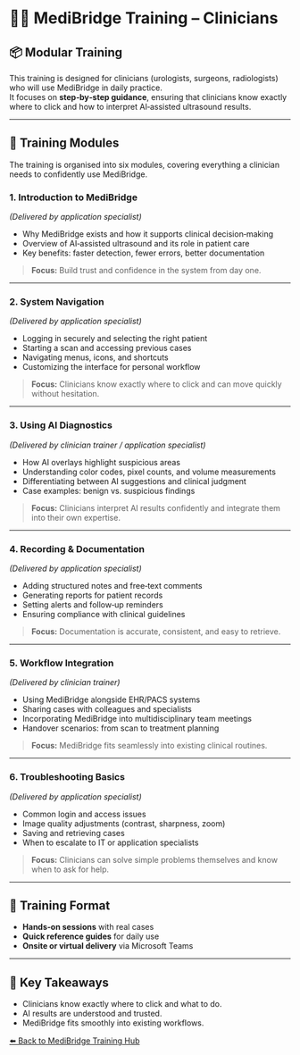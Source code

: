 # 👩‍⚕️ MediBridge Training – Clinicians

## 📦 Modular Training
This training is designed for clinicians (urologists, surgeons, radiologists) who will use MediBridge in daily practice.  
It focuses on **step‑by‑step guidance**, ensuring that clinicians know exactly where to click and how to interpret AI‑assisted ultrasound results.

---

## 🧩 Training Modules
The training is organised into six modules, covering everything a clinician needs to confidently use MediBridge.

### 1. Introduction to MediBridge  
*(Delivered by application specialist)*  
- Why MediBridge exists and how it supports clinical decision‑making  
- Overview of AI‑assisted ultrasound and its role in patient care  
- Key benefits: faster detection, fewer errors, better documentation  
> **Focus:** Build trust and confidence in the system from day one.  

---

### 2. System Navigation  
*(Delivered by application specialist)*  
- Logging in securely and selecting the right patient  
- Starting a scan and accessing previous cases  
- Navigating menus, icons, and shortcuts  
- Customizing the interface for personal workflow  
> **Focus:** Clinicians know exactly where to click and can move quickly without hesitation.  

---

### 3. Using AI Diagnostics  
*(Delivered by clinician trainer / application specialist)*  
- How AI overlays highlight suspicious areas  
- Understanding color codes, pixel counts, and volume measurements  
- Differentiating between AI suggestions and clinical judgment  
- Case examples: benign vs. suspicious findings  
> **Focus:** Clinicians interpret AI results confidently and integrate them into their own expertise.  

---

### 4. Recording & Documentation  
*(Delivered by application specialist)*  
- Adding structured notes and free‑text comments  
- Generating reports for patient records  
- Setting alerts and follow‑up reminders  
- Ensuring compliance with clinical guidelines  
> **Focus:** Documentation is accurate, consistent, and easy to retrieve.  

---

### 5. Workflow Integration  
*(Delivered by clinician trainer)*  
- Using MediBridge alongside EHR/PACS systems  
- Sharing cases with colleagues and specialists  
- Incorporating MediBridge into multidisciplinary team meetings  
- Handover scenarios: from scan to treatment planning  
> **Focus:** MediBridge fits seamlessly into existing clinical routines.  

---

### 6. Troubleshooting Basics  
*(Delivered by application specialist)*  
- Common login and access issues  
- Image quality adjustments (contrast, sharpness, zoom)  
- Saving and retrieving cases  
- When to escalate to IT or application specialists  
> **Focus:** Clinicians can solve simple problems themselves and know when to ask for help.  

---

## 🔄 Training Format
- **Hands‑on sessions** with real cases  
- **Quick reference guides** for daily use  
- **Onsite or virtual delivery** via Microsoft Teams  

---

## 🎯 Key Takeaways
- Clinicians know exactly where to click and what to do.  
- AI results are understood and trusted.  
- MediBridge fits smoothly into existing workflows.  

[⬅️ Back to MediBridge Training Hub](https://github.com/BridgingKnowledge/medibridge-training)
